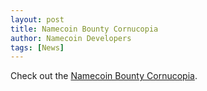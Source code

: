 ```yaml
---
layout: post
title: Namecoin Bounty Cornucopia
author: Namecoin Developers
tags: [News]
---
```

Check out the [Namecoin Bounty Cornucopia](https://forum.namecoin.org/viewtopic.php?p=14754).
